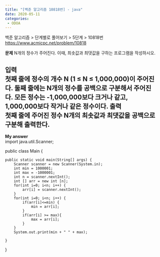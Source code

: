 ```yaml
---
title: "[백준 알고리즘 10818번] - java"
date: 2020-05-11
categories: 
 - ODOA
---
```

백준 알고리즘 > 단계별로 풀어보기 > 5단계 > 10818번 
<a href="https://www.acmicpc.net/problem/10818">https://www.acmicpc.net/problem/10818</a>  

**문제**
N개의 정수가 주어진다. 이때, 최솟값과 최댓값을 구하는 프로그램을 작성하시오.


**입력**  
첫째 줄에 정수의 개수 N (1 ≤ N ≤ 1,000,000)이 주어진다. 둘째 줄에는 N개의 정수를 공백으로 구분해서 주어진다. 모든 정수는 -1,000,000보다 크거나 같고, 1,000,000보다 작거나 같은 정수이다.
**출력**  
첫째 줄에 주어진 정수 N개의 최솟값과 최댓값을 공백으로 구분해 출력한다.
---


**My answer**  
import java.util.Scanner;

public class Main {

    public static void main(String[] args) {
    	Scanner scanner = new Scanner(System.in);
        int min = 1000001;
        int max = -1000001;
    	int n = scanner.nextInt();
    	int [] arr = new int [n];
    	for(int i=0; i<n; i++) {
    		arr[i] = scanner.nextInt();
    	}
    	for(int i=0; i<n; i++) {
    		if(arr[i]<=min) {
    			min = arr[i];
    		}
    		if(arr[i] >= max){
    			max = arr[i];
    		}
    	}
    	System.out.print(min + " " + max);
    	
    }
}
```



